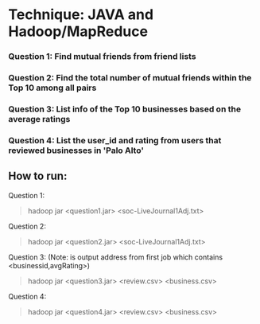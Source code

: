 # Technique: JAVA and Hadoop/MapReduce

### Question 1: Find mutual friends from friend lists
### Question 2: Find the total number of mutual friends within the Top 10 among all pairs
### Question 3: List info of the Top 10 businesses based on the average ratings
### Question 4: List the user_id and rating from users that reviewed businesses in 'Palo Alto'


## How to run:
Question 1:
  > hadoop jar <question1.jar> <soc-LiveJournal1Adj.txt> <out1>

Question 2:
  > hadoop jar <question2.jar> <soc-LiveJournal1Adj.txt> <out2>

Question 3: (Note: <temp> is output address from first job which contains <businessid,avgRating>)
  > hadoop jar <question3.jar> <review.csv> <temp> <business.csv> <out3>


Question 4:
  > hadoop jar <question4.jar> <review.csv> <business.csv> <out4>
